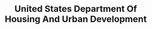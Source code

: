 ---
# This topic lives at
# https://digital.gov/topics/united-states-department-of-housing-and-urban-development

# Topic Title
title: "United States Department Of Housing And Urban Development"

# description — keep it short and clear
summary: ""

# Weight
weight: 1

# For more information on managing topics,
# see https://github.com/GSA/digitalgov.gov/wiki/topics
---